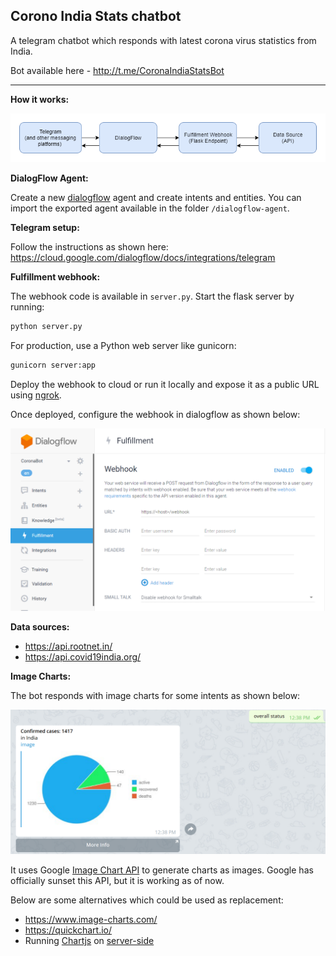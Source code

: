 Corono India Stats chatbot 
---------------

A telegram chatbot which responds with latest corona virus statistics from India. 

Bot available here - http://t.me/CoronaIndiaStatsBot 

----

**How it works:**

![Flow diagram](assets/diagram.png)


**DialogFlow Agent:** 

Create a new [dialogflow](https://dialogflow.com/) agent and create intents and entities. You can import the exported agent available in the folder `/dialogflow-agent`.  

**Telegram setup:** 

Follow the instructions as shown here: 
https://cloud.google.com/dialogflow/docs/integrations/telegram

**Fulfillment webhook:** 

The webhook code is available in `server.py`. Start the flask server by running: 
```bash
python server.py
```
For production, use a Python web server like gunicorn: 
```bash
gunicorn server:app
```

Deploy the webhook to cloud or run it locally  and expose it as a public URL using [ngrok](https://ngrok.com/). 

Once deployed, configure the webhook in dialogflow as shown below: 

![webhook setup](assets/webhook.png)

**Data sources:** 

- https://api.rootnet.in/ 
- https://api.covid19india.org/


**Image Charts:**

The bot responds with image charts for some intents as shown below: 

![webhook setup](assets/response.png)

It uses Google [Image Chart API](https://developers.google.com/chart/image) to generate charts as images. Google has officially sunset this API, but it is working as of now. 

Below are some alternatives which could be used as replacement: 
- https://www.image-charts.com/
- https://quickchart.io/ 
- Running [Chartjs](https://www.chartjs.org/) on [server-side](https://github.com/vmpowerio/chartjs-node) 

